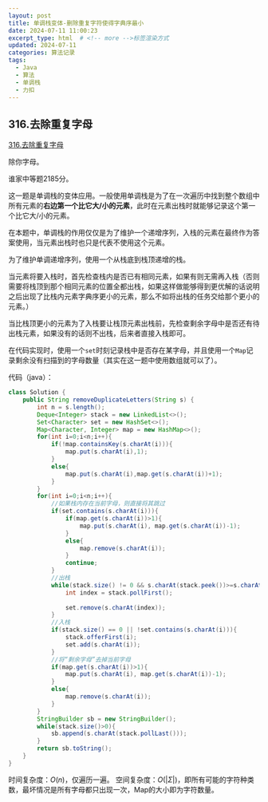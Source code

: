```yaml
---
layout: post
title: 单调栈变体-删除重复字符使得字典序最小
date: 2024-07-11 11:00:23
excerpt_type: html  # <!-- more -->标签渲染方式
updated: 2024-07-11
categories: 算法记录
tags:
  - Java
  - 算法
  - 单调栈
  - 力扣
---
```


## 316.去除重复字母

[316.去除重复字母](https://leetcode.cn/problems/remove-duplicate-letters/description/?envType=study-plan-v2&envId=2024-spring-sprint-100)

除你字母。

<!-- more -->

谁家中等题2185分。

这一题是单调栈的变体应用。一般使用单调栈是为了在一次遍历中找到整个数组中所有元素的**右边第一个比它大/小的元素**，此时在元素出栈时就能够记录这个第一个比它大/小的元素。

在本题中，单调栈的作用仅仅是为了维护一个递增序列，入栈的元素在最终作为答案使用，当元素出栈时也只是代表不使用这个元素。

为了维护单调递增序列，使用一个从栈底到栈顶递增的栈。

当元素将要入栈时，首先检查栈内是否已有相同元素，如果有则无需再入栈（否则需要将栈顶到那个相同元素的位置全都出栈，如果这样做能够得到更优解的话说明之后出现了比栈内元素字典序更小的元素，那么不如将出栈的任务交给那个更小的元素。）

当比栈顶更小的元素为了入栈要让栈顶元素出栈前，先检查剩余字母中是否还有待出栈元素，如果没有的话则不出栈，后来者直接入栈即可。

在代码实现时，使用一个`set`时刻记录栈中是否存在某字母，并且使用一个`Map`记录剩余没有扫描到的字母数量（其实在这一题中使用数组就可以了）。

代码（java）：

```java
class Solution {
    public String removeDuplicateLetters(String s) {
        int n = s.length();
        Deque<Integer> stack = new LinkedList<>();
        Set<Character> set = new HashSet<>();
        Map<Character, Integer> map = new HashMap<>();
        for(int i=0;i<n;i++){
            if(!map.containsKey(s.charAt(i))){
                map.put(s.charAt(i),1);
            }
            else{
                map.put(s.charAt(i),map.get(s.charAt(i))+1);
            }
        }
        for(int i=0;i<n;i++){
            //如果栈内存在当前字母，则直接将其跳过
            if(set.contains(s.charAt(i))){
                if(map.get(s.charAt(i))>1){
                    map.put(s.charAt(i), map.get(s.charAt(i))-1);
                }
                else{
                    map.remove(s.charAt(i));
                }
                continue;
            }
            //出栈
            while(stack.size() != 0 && s.charAt(stack.peek())>=s.charAt(i) && map.containsKey(s.charAt(stack.peek()))){
                int index = stack.pollFirst();
                
                set.remove(s.charAt(index));
            }
            //入栈
            if(stack.size() == 0 || !set.contains(s.charAt(i))){
                stack.offerFirst(i);
                set.add(s.charAt(i));
            }
            //将“剩余字母”去掉当前字母
            if(map.get(s.charAt(i))>1){
                map.put(s.charAt(i), map.get(s.charAt(i))-1);
            }
            else{
                map.remove(s.charAt(i));
            }
        }
        StringBuilder sb = new StringBuilder();
        while(stack.size()>0){
            sb.append(s.charAt(stack.pollLast()));
        }
        return sb.toString();
    }
}
```

时间复杂度：$O(n)$，仅遍历一遍。
空间复杂度：$O(|Σ|)$，即所有可能的字符种类数，最坏情况是所有字母都只出现一次，Map的大小即为字符数量。
